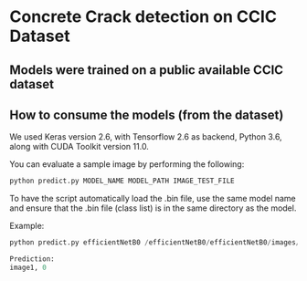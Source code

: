 # Concrete Crack detection on CCIC Dataset

## Models were trained on a public available CCIC dataset

## How to consume the models (from the dataset)

We used Keras version 2.6, with Tensorflow 2.6 as backend, Python 3.6, along with CUDA Toolkit version 11.0. 

You can evaluate a sample image by performing the following:

```python
python predict.py MODEL_NAME MODEL_PATH IMAGE_TEST_FILE
```
To have the script automatically load the .bin file, use the same model name and ensure that the .bin file (class list) is in the same directory as the model.

Example:
```python
python predict.py efficientNetB0 /efficientNetB0/efficientNetB0/images/test/crack/image1.jpg

Prediction:
image1,	0


```
